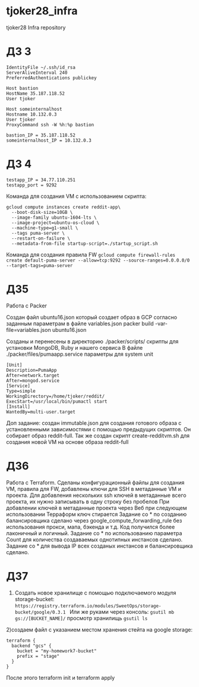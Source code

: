 # tjoker28_infra
tjoker28 Infra repository
# ДЗ 3
```
IdentityFile ~/.ssh/id_rsa
ServerAliveInterval 240
PreferredAuthentications publickey

Host bastion
HostName 35.187.118.52
User tjoker

Host someinternalhost
Hostname 10.132.0.3
User tjoker
ProxyCommand ssh -W %h:%p bastion

bastion_IP = 35.187.118.52
someinternalhost_IP = 10.132.0.3
```
# ДЗ 4
```
testapp_IP = 34.77.110.251
testapp_port = 9292
```
Команда для создания VM с использованием скрипта:
```
gcloud compute instances create reddit-app\
  --boot-disk-size=10GB \
  --image-family ubuntu-1604-lts \
  --image-project=ubuntu-os-cloud \
  --machine-type=g1-small \
  --tags puma-server \
  --restart-on-failure \
  --metadata-from-file startup-script=./startup_script.sh
```
Команда для создания правила FW
``` gcloud compute firewall-rules create default-puma-server --allow=tcp:9292 --source-ranges=0.0.0.0/0 --target-tags=puma-server ```

# ДЗ5
 Работа с Packer

Создан файл ubuntu16.json который создает образ в GCP согласно заданным параметрам в файле variables.json
packer build -var-file=variables.json ubuntu16.json

Созданы и перенесены в директорию ./packer/scripts/ скрипты для установки MongoDB, Ruby и нашего сервиса
В файле ./packer/files/pumaapp.service параметры для system unit
```
[Unit]
Description=PumaApp
After=network.target
After=mongod.service
[Service]
Type=simple
WorkingDirectory=/home/tjoker/reddit/
ExecStart=/usr/local/bin/pumactl start
[Install]
WantedBy=multi-user.target
```
Доп задание: создан immutable.json для создания готового образа с установленными зависимостями с помощью предыдущих скриптов. Он собирает образ reddit-full.
Так же создан скрипт create-redditvm.sh для создания новой VM на основе образа reddit-full


# ДЗ6
Работа с Terraform.
Сделаны конфигурационный файлы для создания VM, правила для FW, добавлены ключи для SSH  в метаданные VM и проекта. Для добавления нескольких ssh ключей в метаданные всего проекта, их нужно записывать в одну строку без пробелов
При добавлении ключей в метаданные проекта через Веб при следующем использовании Терраформ ключ стирается
Задание со * по созданию балансировщика сделано через google_compute_forwarding_rule без использования прокси, мапа, бэкенда и т.д. Код получился более лаконичный и логичный.
Задание со * по использованию параметра Count для количества создаваемых однотипных инстансов сделано.
Задание со * для вывода IP всех созданых инстансов и балансировщика сделано.


# ДЗ7
1) Создать новое хранилище с помощью подключаемого модуля storage-bucket: ```https://registry.terraform.io/modules/SweetOps/storage-bucket/google/0.3.1 ```
Или же руками через консоль:
``` gsutil mb gs://[BUCKET_NAME]/ ```
просмотр хранилищь ``` gsutil ls ```

2)создаем файл с указанием местом хранения стейта на google storage:
```
terraform {
  backend "gcs" {
    bucket = "my-homework7-bucket"
    prefix = "stage"
  }
}
```
После этого terraform init и terraform apply
